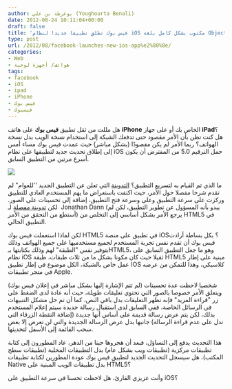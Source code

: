 ```yaml
---
author: يوغرطة بن علي (Youghourta Benali)
date: 2012-08-24 10:11:04+00:00
draft: false
title: 'فيس بوك تطلق تطبيقا جديدا لنظام iOS مكتوب بشكل كامل بلغة Objective-C  '
type: post
url: /2012/08/facebook-launches-new-ios-app%e2%80%8e/
categories:
- Web
- هواتف/ أجهزة لوحية
tags:
- facebook
- iOS
- ipad
- iPhone
- فيس بوك
- فيسبوك
---
```


هل مللت من ثقل تطبيق **فيس بوك** على هاتف **iPhone** الخاص بك أو على جهاز **iPad**؟ هل كنت تظن بأن الأمر مقصود حتى تدفعك الشبكة إلى استخدام نسخة الويب بدل نسخة الهواتف؟ ربما الأمر لم يكن مقصودًا (بشكل مباشر) حيث عمدت فيس بوك مساء أمس إلى إطلاق تحديث جديد لتطبيقها على نظام iOS حمل الترقيم 5.0 من المفترض أن يكون أسرع مرتين من التطبيق السابق.




[![](http://www.it-scoop.com/wp-content/uploads/2012/08/DisplayMedia-facebook-ios-5-0.png)
](http://www.it-scoop.com/wp-content/uploads/2012/08/DisplayMedia-facebook-ios-5-0.png)




ما الذي تم القيام به لتسريع التطبيق؟ [التدوينة](http://newsroom.fb.com/News/A-Faster-Facebook-for-iOS-1b4.aspx) التي تعلن عن التطبيق الجديد ''للعوام" لم تقدم شرحا مفصلا حول الأمر، حيث اكتفت باستعراض ما يهم المستخدم العادي للتطبيق وركزت على سرعة التطبيق وعلى وسرعة فتح التطبيق، إضافة إلى تحسينات على الصور. لكن [تدوينة مفصلة](https://www.facebook.com/notes/facebook-engineering/under-the-hood-rebuilding-facebook-for-ios/10151036091753920) لـ  Jonathan Dann (يبدو بأنه المسؤول عن تطوير التطبيق، لكن لم أستطع من التحقق من الأمر) يرجع الأمر بشكل أساسي إلى التخلص من HTML5 في التطبيق الحالي.




لكن لماذا استعملت فيس بوك HTML5 في تطبيق على منصة iOS؟ بكل بساطة أرادت فيس بوك أن تقدم نفس تجربة المستخدم لجميع مستخدميها على جميع الهواتف وذلك بتوفير نفس "الطبقة" لهم وذلك بكتابتها بـHTML5، وهو ما جعل التطبيق السابق على نظام iOS ثقيلا حيث كان مكونا بشكل ما من ثلاث طبقات، طبقة HTML5 مبنية على إطار عمل خاص بالشبكة، الكل موضوع في إطار تطبيق IOS كلاسيكي، وهذا للتمكن من عرضه في متجر تطبيقات Apple.




شخصيا لاحظت عدة تحسينات (لم تتم الإشارة إليها بشكل مباشر في إعلان فيس بوك) ويتعلق الأمر خصوصا بالصور التي تحتوي تعليقات طويلة، حيث أنه عادة لدى الضغط على زر "قراءة المزيد" فإنه تظهر التعليقات بدل باقي النص، كما أن تم حل مشكل التنبيهات في الرسائل الخاصة، ففي السابق لدى استقبال رسالة جديدة سيتم إعلام المستخدم بذلك، لكن يتم عرض رسالة قديمة على أساس أنها جديدة (إضافة النقطة الزرقاء التي تدل على عدم قراءة الرسالة) جانبها بدل عرض الرسالة الجديدة والتي لن تعرض إلا بعض سحب القائمة إلى الأسفل لتحديثها.




هذا التحديث يدفع إلى التساؤل، فبعد أن هجروها حينا من الدهر، عاد المطورون إلى كتابة تطبيقات مركزية (تطبيقات ويب بشكل عام) بدل التطبيقات المحلية (تطبيقات سطح المكتب)، هل سيسجل التحديث الجديد لتطبيق فيس بوك عودة المطورين لكتابة تطبيقات Native بدل تطبيقات الويب المبنية على HTML5؟




وأنت عزيزي القارئ، هل لاحظت تحسنا في سرعة التطبيق على iOS؟
